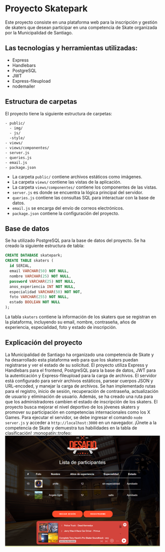 # Proyecto Skatepark
Este proyecto consiste en una plataforma web para la inscripción y gestión de skaters que desean participar en una competencia de Skate organizada por la Municipalidad de Santiago.
## Las tecnologías y herramientas utilizadas:
- Express
- Handlebars
- PostgreSQL
- JWT
- Express-fileupload
- nodemailer
## Estructura de carpetas
El proyecto tiene la siguiente estructura de carpetas:
```
- public/
  - img/
  - js/
  -style/
- views/
- views/componentes/
- server.js
- queries.js
- email.js
- package.json
```
- La carpeta `public/` contiene archivos estáticos como imágenes.
- La carpeta `views/` contiene las vistas de la aplicación.
- La carpeta `views/componentes/` contiene los componentes de las vistas.
- `server.js` es donde se encuentra la lógica principal del servidor.
- `queries.js` contiene las consultas SQL para interactuar con la base de datos.
- `email.js` se encarga del envío de correos electrónicos.
- `package.json` contiene la configuración del proyecto.
## Base de datos
Se ha utilizado PostgreSQL para la base de datos del proyecto. Se ha creado la siguiente estructura de tabla:
```sql
CREATE DATABASE skatepark;
CREATE TABLE skaters (
  id SERIAL,
  email VARCHAR(50) NOT NULL,
  nombre VARCHAR(25) NOT NULL,
  password VARCHAR(25) NOT NULL,
  anos_experiencia INT NOT NULL,
  especialidad VARCHAR(50) NOT NOT,
  foto VARCHAR(255) NOT NULL,
  estado BOOLEAN NOT NULL
);
```
La tabla `skaters` contiene la información de los skaters que se registran en la plataforma, incluyendo su email, nombre, contraseña, años de experiencia, especialidad, foto y estado de inscripción.
## Explicación del proyecto
La Municipalidad de Santiago ha organizado una competencia de Skate y ha desarrollado esta plataforma web para que los skaters puedan registrarse y ver el estado de su solicitud. El proyecto utiliza Express y Handlebars para el frontend, PostgreSQL para la base de datos, JWT para la autenticación y Express-fileupload para la carga de archivos.
El servidor está configurado para servir archivos estáticos, parsear cuerpos JSON y URL-encoded, y manejar la carga de archivos. Se han implementado rutas para el registro, inicio de sesión, recuperación de contraseña, actualización de usuario y eliminación de usuario. Además, se ha creado una ruta para que los administradores cambien el estado de inscripción de los skaters.
El proyecto busca mejorar el nivel deportivo de los jóvenes skaters y promover su participación en competencias internacionales como los X Games.
Para ejecutar el servidor, se debe ingresar el comando `node server.js` y acceder a `http://localhost:3000` en un navegador.
¡Únete a la competencia de Skate y demuestra tus habilidades en la tabla de clasificación! :monopatín::trofeo:
![Imagen del main](./public/img/skaters.png)
